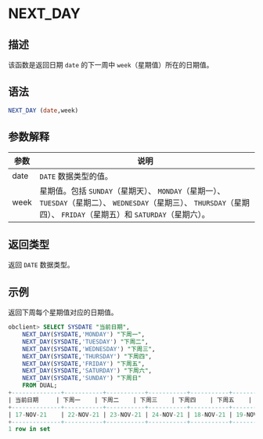 # NEXT_DAY

## 描述

该函数是返回日期 `date` 的下一周中 `week`（星期值）所在的日期值。

## 语法

```sql
NEXT_DAY (date,week)
```

## 参数解释

|  参数  |                                                           说明                                                            |
|------|-------------------------------------------------------------------------------------------------------------------------|
| date | `DATE` 数据类型的值。                                                                                                          |
| week | 星期值。包括 `SUNDAY`（星期天）、 `MONDAY`（星期一）、 `TUESDAY`（星期二）、 `WEDNESDAY`（星期三）、 `THURSDAY`（星期四）、 `FRIDAY`（星期五）和 `SATURDAY`（星期六）。 |

## 返回类型

返回 `DATE` 数据类型。

## 示例

返回下周每个星期值对应的日期值。

```sql
obclient> SELECT SYSDATE "当前日期",
    NEXT_DAY(SYSDATE,'MONDAY') "下周一",
    NEXT_DAY(SYSDATE,'TUESDAY') "下周二",
    NEXT_DAY(SYSDATE,'WEDNESDAY') "下周三",
    NEXT_DAY(SYSDATE,'THURSDAY') "下周四",
    NEXT_DAY(SYSDATE,'FRIDAY') "下周五",
    NEXT_DAY(SYSDATE,'SATURDAY') "下周六",
    NEXT_DAY(SYSDATE,'SUNDAY') "下周日"
    FROM DUAL;
+--------------+-----------+-----------+-----------+-----------+-----------+-----------+-----------+
| 当前日期     | 下周一    | 下周二    | 下周三    | 下周四    | 下周五    | 下周六    | 下周日    |
+--------------+-----------+-----------+-----------+-----------+-----------+-----------+-----------+
| 17-NOV-21    | 22-NOV-21 | 23-NOV-21 | 24-NOV-21 | 18-NOV-21 | 19-NOV-21 | 20-NOV-21 | 21-NOV-21 |
+--------------+-----------+-----------+-----------+-----------+-----------+-----------+-----------+
1 row in set
```
